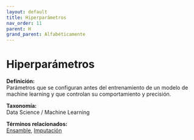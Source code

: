 ```yaml
---
layout: default
title: Hiperparámetros
nav_order: 11
parent: H
grand_parent: Alfabéticamente
---
```


# Hiperparámetros

**Definición:**  
Parámetros que se configuran antes del entrenamiento de un modelo de machine learning y que controlan su comportamiento y precisión.

**Taxonomía:**  
Data Science / Machine Learning

**Términos relacionados:**  
[Ensamble](https://maleniski.github.io/diccionario-angl-tec-mx/docs/alfabeticamente/E/ensamble.html), [Imputación](https://maleniski.github.io/diccionario-angl-tec-mx/docs/alfabeticamente/I/imputacin.html)
